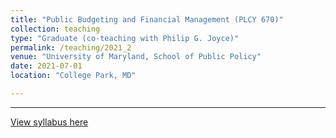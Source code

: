 ```yaml
---
title: "Public Budgeting and Financial Management (PLCY 670)"
collection: teaching
type: "Graduate (co-teaching with Philip G. Joyce)"
permalink: /teaching/2021_2
venue: "University of Maryland, School of Public Policy"
date: 2021-07-01
location: "College Park, MD"

---
```



---

[View syllabus here](https://docs.google.com/gview?embedded=true&url=https://asuryoprabowo.github.io/files/PLCY670_2021_Joyce_SuryoPrabowo.pdf)
